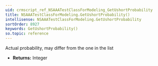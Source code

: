 ```yaml
---
uid: crmscript_ref_NSAAATestClassForModeling_GetUshortProbability
title: NSAAATestClassForModeling.GetUshortProbability()
intellisense: NSAAATestClassForModeling.GetUshortProbability
sortOrder: 8927
keywords: GetUshortProbability()
so.topic: reference
---
```



Actual probability, may differ from the one in the list



* **Returns:** Integer


